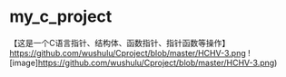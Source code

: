 # my_c_project
【这是一个C语言指针、结构体、函数指针、指针函数等操作】
https://github.com/wushulu/Cproject/blob/master/HCHV-3.png
 ![image]https://github.com/wushulu/Cproject/blob/master/HCHV-3.png)
